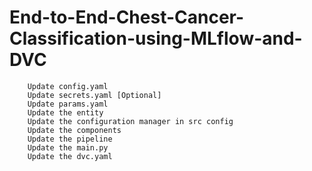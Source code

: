 # End-to-End-Chest-Cancer-Classification-using-MLflow-and-DVC


~~~Workflows
    Update config.yaml
    Update secrets.yaml [Optional]
    Update params.yaml
    Update the entity
    Update the configuration manager in src config
    Update the components
    Update the pipeline
    Update the main.py
    Update the dvc.yaml
~~~